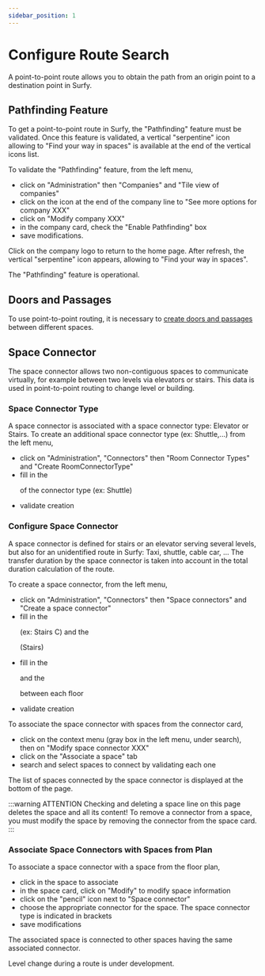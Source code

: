 ```yaml
---
sidebar_position: 1
---
```


# Configure Route Search

A point-to-point route allows you to obtain the path from an origin point to a destination point in Surfy.

## Pathfinding Feature

To get a point-to-point route in Surfy, the "Pathfinding" feature must be validated.
Once this feature is validated, a vertical "serpentine" icon allowing to "Find your way in spaces" is available at the end of the vertical icons list.

To validate the "Pathfinding" feature, from the left menu,

-   click on "Administration" then "Companies" and "Tile view of companies"
-   click on the icon at the end of the company line to "See more options for company XXX"
-   click on "Modify company XXX"
-   in the company card, check the "Enable Pathfinding" box
-   save modifications.

Click on the company logo to return to the home page.
After refresh, the vertical "serpentine" icon appears, allowing to "Find your way in spaces".

The "Pathfinding" feature is operational.

## Doors and Passages

To use point-to-point routing, it is necessary to [create doors and passages](/en/docs/tutorials/surfaces/doors/create.md) between different spaces.

## Space Connector

The space connector allows two non-contiguous spaces to communicate virtually, for example between two levels via elevators or stairs. This data is used in point-to-point routing to change level or building.

### Space Connector Type

A space connector is associated with a space connector type: Elevator or Stairs.
To create an additional space connector type (ex: Shuttle,...) from the left menu,

-   click on "Administration", "Connectors" then "Room Connector Types" and "Create RoomConnectorType"
-   fill in the <P code="roomConnectorType:name" /> of the connector type (ex: Shuttle)
-   validate creation

### Configure Space Connector

A space connector is defined for stairs or an elevator serving several levels, but also for an unidentified route in Surfy: Taxi, shuttle, cable car, ...
The transfer duration by the space connector is taken into account in the total duration calculation of the route.

To create a space connector, from the left menu,

-   click on "Administration", "Connectors" then "Space connectors" and "Create a space connector"
-   fill in the <P code="roomConnector:name" /> (ex: Stairs C) and the <P code="roomConnector:roomConnectorType" /> (Stairs)
-   fill in the <P code="roomConnector:waitingTime" /> and the <P code="roomConnector:transferTime" /> between each floor
-   validate creation

To associate the space connector with spaces from the connector card,

-   click on the context menu (gray box in the left menu, under search), then on "Modify space connector XXX"
-   click on the "Associate a space" tab
-   search and select spaces to connect by validating each one

The list of spaces connected by the space connector is displayed at the bottom of the page.

:::warning ATTENTION
Checking and deleting a space line on this page deletes the space and all its content!
To remove a connector from a space, you must modify the space by removing the connector from the space card.
:::

### Associate Space Connectors with Spaces from Plan

To associate a space connector with a space from the floor plan,

-   click in the space to associate
-   in the space card, click on "Modify" to modify space information
-   click on the "pencil" icon next to "Space connector"
-   choose the appropriate connector for the space. The space connector type is indicated in brackets
-   save modifications

The associated space is connected to other spaces having the same associated connector.


Level change during a route is under development.